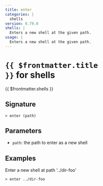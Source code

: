 ```yaml
---
title: enter
categories: |
  shells
version: 0.79.0
shells: |
  Enters a new shell at the given path.
usage: |
  Enters a new shell at the given path.
---
```


# <code>{{ $frontmatter.title }}</code> for shells

<div class='command-title'>{{ $frontmatter.shells }}</div>

## Signature

`> enter (path)`

## Parameters

- `path`: the path to enter as a new shell

## Examples

Enter a new shell at path '../dir-foo'

```nushell
> enter ../dir-foo

```

